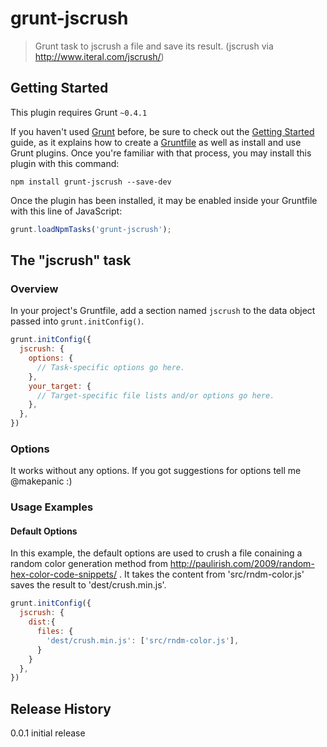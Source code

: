 # grunt-jscrush

> Grunt task to jscrush a file and save its result. (jscrush via http://www.iteral.com/jscrush/)

## Getting Started
This plugin requires Grunt `~0.4.1`

If you haven't used [Grunt](http://gruntjs.com/) before, be sure to check out the [Getting Started](http://gruntjs.com/getting-started) guide, as it explains how to create a [Gruntfile](http://gruntjs.com/sample-gruntfile) as well as install and use Grunt plugins. Once you're familiar with that process, you may install this plugin with this command:

```shell
npm install grunt-jscrush --save-dev
```

Once the plugin has been installed, it may be enabled inside your Gruntfile with this line of JavaScript:

```js
grunt.loadNpmTasks('grunt-jscrush');
```

## The "jscrush" task

### Overview
In your project's Gruntfile, add a section named `jscrush` to the data object passed into `grunt.initConfig()`.

```js
grunt.initConfig({
  jscrush: {
    options: {
      // Task-specific options go here.
    },
    your_target: {
      // Target-specific file lists and/or options go here.
    },
  },
})
```

### Options

It works without any options. If you got suggestions for options tell me @makepanic :)

### Usage Examples

#### Default Options
In this example, the default options are used to crush a file conaining a random color generation method from http://paulirish.com/2009/random-hex-color-code-snippets/ . 
It takes the content from 'src/rndm-color.js' saves the result to 'dest/crush.min.js'.

```js
grunt.initConfig({
  jscrush: {
    dist:{
      files: {
        'dest/crush.min.js': ['src/rndm-color.js'],
      }
    }
  },
})
```

## Release History
0.0.1 initial release
